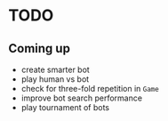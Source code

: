 
# TODO

## Coming up
- create smarter bot
- play human vs bot
- check for three-fold repetition in `Game`
- improve bot search performance
- play tournament of bots
